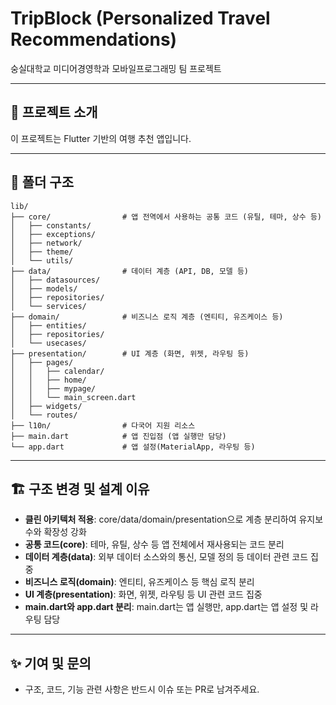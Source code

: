 # TripBlock (Personalized Travel Recommendations)

숭실대학교 미디어경영학과 모바일프로그래밍 팀 프로젝트

---

## 📱 프로젝트 소개

이 프로젝트는 Flutter 기반의 여행 추천 앱입니다.

---

## 📂 폴더 구조

```plaintext
lib/
├── core/                # 앱 전역에서 사용하는 공통 코드 (유틸, 테마, 상수 등)
│   ├── constants/
│   ├── exceptions/
│   ├── network/
│   ├── theme/
│   └── utils/
├── data/                # 데이터 계층 (API, DB, 모델 등)
│   ├── datasources/
│   ├── models/
│   ├── repositories/
│   └── services/
├── domain/              # 비즈니스 로직 계층 (엔티티, 유즈케이스 등)
│   ├── entities/
│   ├── repositories/
│   └── usecases/
├── presentation/        # UI 계층 (화면, 위젯, 라우팅 등)
│   ├── pages/
│   │   ├── calendar/
│   │   ├── home/
│   │   ├── mypage/
│   │   └── main_screen.dart
│   ├── widgets/
│   └── routes/
├── l10n/                # 다국어 지원 리소스
├── main.dart            # 앱 진입점 (앱 실행만 담당)
└── app.dart             # 앱 설정(MaterialApp, 라우팅 등)
```

---

## 🏗️ 구조 변경 및 설계 이유

- **클린 아키텍처 적용**: core/data/domain/presentation으로 계층 분리하여 유지보수와 확장성 강화
- **공통 코드(core)**: 테마, 유틸, 상수 등 앱 전체에서 재사용되는 코드 분리
- **데이터 계층(data)**: 외부 데이터 소스와의 통신, 모델 정의 등 데이터 관련 코드 집중
- **비즈니스 로직(domain)**: 엔티티, 유즈케이스 등 핵심 로직 분리
- **UI 계층(presentation)**: 화면, 위젯, 라우팅 등 UI 관련 코드 집중
- **main.dart와 app.dart 분리**: main.dart는 앱 실행만, app.dart는 앱 설정 및 라우팅 담당

---

## ✨ 기여 및 문의

- 구조, 코드, 기능 관련 사항은 반드시 이슈 또는 PR로 남겨주세요.
